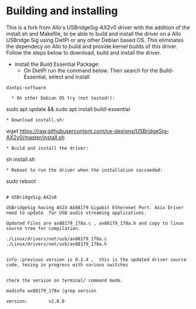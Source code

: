 # Building and installing

This is a fork from Allo's USBridgeSig-AX2v0 driver with the addition of the install.sh and Makefile, to be able to build and install the driver on a Allo USBridge Sig using DietPi or any other Debian based OS. This eliminates the dependecy on Allo to build and provide kernel builds of this driver. Follow the steps below to download, build and install the driver.

* Install the Build Essential Package:
  * On DietPi run the command below. Then search for the Build-Essential, select and install
```
dietpi-software
```
```
  * On other Debian OS try (not tested!):

```
sudo apt update && sudo apt install build-essential
```
* Download install.sh:
```
wget https://raw.githubusercontent.com/ce-designs/USBridgeSig-AX2v0/master/install.sh
```
* Build and install the driver:
```
sh install.sh
```
* Reboot to run the driver when the installation succeeded:
```
sudo reboot
```

# USBridgeSig-AX2v0

USBridgeSig having ASIX AX88179 Gigabit Etherenet Port. Asix Driver need to update  for USB audio streaming applications.

Updated Files are ax88179_178a.c , ax88179_178a.h and copy to linux source tree for compilation.

./Linux/drivers/net/usb/ax88179_178a.c
./Linux/drivers/net/usb/ax88179_178a.h


info :previous version is 0.1.4 ,  this is the updated driver source code, tesing in progress with various switches


check the version on terminal/ command mode.

modinfo ax88179_178a |grep version

version:        v2.0.0
